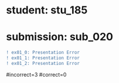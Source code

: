# student: stu_185
# submission: sub_020

```diff
! ex01_0: Presentation Error
! ex01_1: Presentation Error
! ex01_2: Presentation Error
```
#incorrect=3
#correct=0
